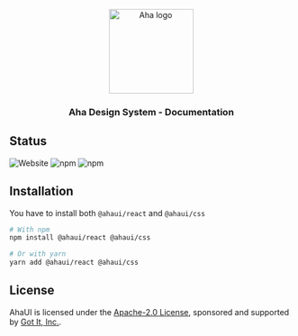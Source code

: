 <p align="center">
  <a href="https://aha.got-it.ai">
    <img src="https://raw.githubusercontent.com/gotitinc/aha/main/libs/assets/origin/ahaui-logo-trasparent.svg" alt="Aha logo" width="150" height="150">
  </a>
</p>

<h3 align="center">Aha Design System - Documentation</h3>

## Status

![Website](https://img.shields.io/website?url=https%3A%2F%2Fgotitinc.github.io/aha&label=Documentation)
![npm](https://img.shields.io/npm/v/@ahaui/css?label=CSS)
![npm](https://img.shields.io/npm/v/@ahaui/react?label=React)

## Installation
You have to install both `@ahaui/react` and `@ahaui/css`
```sh
# With npm
npm install @ahaui/react @ahaui/css

# Or with yarn
yarn add @ahaui/react @ahaui/css
```

## License
AhaUI is licensed under the [Apache-2.0 License](https://github.com/gotitinc/aha/blob/main/LICENSE), sponsored and supported by  [Got It, Inc.](https://www.got-it.co).
